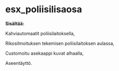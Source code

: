 # esx_poliisilisaosa

**Sisältää:**



Kahviautomaatit poliisilaitoksella,

Rikosilmoituksen tekemisen poliisilaitoksen aulassa,

Customoitu asekaappi kuvat alhaalla,

Aseentäyttö.


